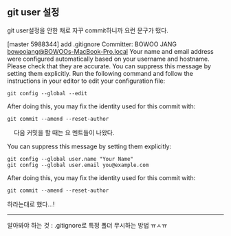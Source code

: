 
## git user 설정
git user설정을 안한 채로 자꾸 commit하니까 요런 문구가 떴다.

[master 5988344] add .gitignore
 Committer: BOWOO JANG <bowoojang@BOWOOs-MacBook-Pro.local>
Your name and email address were configured automatically based
on your username and hostname. Please check that they are accurate.
You can suppress this message by setting them explicitly. Run the
following command and follow the instructions in your editor to edit
your configuration file:

    git config --global --edit


After doing this, you may fix the identity used for this commit with:

    git commit --amend --reset-author
    
다음 커밋을 할 때는 요 멘트들이 나왔다.

You can suppress this message by setting them explicitly:

    git config --global user.name "Your Name"
    git config --global user.email you@example.com

After doing this, you may fix the identity used for this commit with:

    git commit --amend --reset-author

하라는대로 했다...!

* * *
알아봐야 하는 것 : .gitignore로 특정 폴더 무시하는 방법 ㅠㅅㅠ

